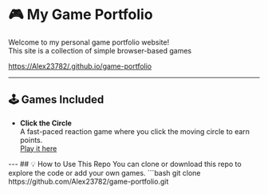 # 🎮 My Game Portfolio

Welcome to my personal game portfolio website!  
This site is a collection of simple browser-based games



[https://Alex23782/.github.io/game-portfolio](https://Alex23782.github.io/game-portfolio)  


---

## 🕹️ Games Included

- **Click the Circle**  
  A fast-paced reaction game where you click the moving circle to earn points.  
  [Play it here](https://Alex23782.github.io/game-portfolio/games/game1/index.html)

<!-- Add more games as yo build them --!>

---

## 💡 How to Use This Repo

You can clone or download this repo to explore the code or add your own games.

```bash
git clone https://github.com/Alex23782/game-portfolio.git

